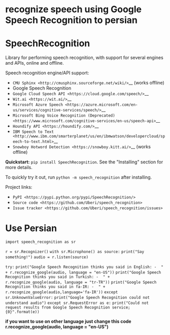 # recognize speech using Google Speech Recognition to persian
SpeechRecognition
=================

Library for performing speech recognition, with support for several engines and APIs, online and offline.

Speech recognition engine/API support:

* `CMU Sphinx <http://cmusphinx.sourceforge.net/wiki/>`__ (works offline)
* Google Speech Recognition
* `Google Cloud Speech API <https://cloud.google.com/speech/>`__
* `Wit.ai <https://wit.ai/>`__
* `Microsoft Azure Speech <https://azure.microsoft.com/en-us/services/cognitive-services/speech/>`__
* `Microsoft Bing Voice Recognition (Deprecated) <https://www.microsoft.com/cognitive-services/en-us/speech-api>`__
* `Houndify API <https://houndify.com/>`__
* `IBM Speech to Text <http://www.ibm.com/smarterplanet/us/en/ibmwatson/developercloud/speech-to-text.html>`__
* `Snowboy Hotword Detection <https://snowboy.kitt.ai/>`__ (works offline)

**Quickstart:** ``pip install SpeechRecognition``. See the "Installing" section for more details.

To quickly try it out, run ``python -m speech_recognition`` after installing.

Project links:

-  `PyPI <https://pypi.python.org/pypi/SpeechRecognition/>`
-  `Source code <https://github.com/Uberi/speech_recognition>`
-  `Issue tracker <https://github.com/Uberi/speech_recognition/issues>`

# Use Persian

`import speech_recognition as sr`

`r = sr.Recognizer()`
`with sr.Microphone() as source:`
    `print("Say something!")`
    `audio = r.listen(source)`

`try:`
	`print("Google Speech Recognition thinks you said in English: -  " + r.recognize_google(audio, language = "en-US"))`
	`print("Google Speech Recognition thinks you said in Turkish: -  " + r.recognize_google(audio, language = "tr-TR"))`
	`print("Google Speech Recognition thinks you said in fa-IR: -  " + r.recognize_google(audio,language='fa-IR'))`
`except sr.UnknownValueError:`
	`print("Google Speech Recognition could not understand audio")`
`except sr.RequestError as e:`
	`print("Could not request results from Google Speech Recognition service; {0}".format(e))`
    
**if you want to use on other language just change this code  r.recognize_google(audio, language = "en-US")**